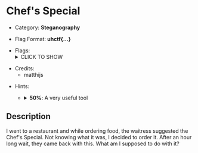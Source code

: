 # Chef's Special

<!-- crypto, forensics, osint, reversing, stegano, websec, misc -->
* Category: **Steganography**

<!-- * "uhctf{...}": must match regex "uhctf{([a-z0-9]+-)*[0-9a-f]{6}}" -->
<!-- * "free-form": anything goes, mention in description what to look for -->
* Flag Format: **uhctf{...}**

<!-- {{FLAG_TYPE}} can be "static" or "regex" -->
* Flags: <details><summary>CLICK TO SHOW</summary><ul><ul>
<li>static: <code>uhctf{i_should_have_ordered_moms_spaghetti_SW-BU6keEUw}</code></li>
</ul></ul></details>

<!-- Only enter people's first name in lowercase, it will be changed later -->
* Credits:
    * matthijs

<!-- {{HINT_COST}} is a percentage of the challenge's total value -->
<!-- {{HINT_DESCRIPTION}} explains what exactly the hint will help with -->
* Hints: <ul><ul>
<li><details>
    <summary><strong>50%</strong>: A very useful tool</summary>
    <a href="https://gchq.github.io/CyberChef">CyberChef</a> is an excellent tool for converting between many different types of data. CyberChef can often guess which conversions would make the most sense; simply paste your data in the input field, and click the magic wand above the output field if it appears. If not, you can easily play with the different conversion options yourself.
</details></li>
</ul></ul>

## Description
<!-- HTML can be used here if needed -->
I went to a restaurant and while ordering food, the waitress suggested the Chef's Special. Not knowing what it was, I decided to order it. After an hour long wait, they came back with this. What am I supposed to do with it?